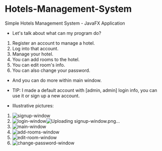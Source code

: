 # Hotels-Management-System
Simple Hotels Management System - JavaFX Application

* Let's talk about what can my program do?
1. Register an account to manage a hotel.
2. Log into that account.
3. Manage your hotel.
4. You can add rooms to the hotel.
5. You can edit room's info.
6. You can also change your password.

* And you can do more within main window.
* TIP: I made a default account with [admin, admin] login info, you can use it or sign up a new account.

* Illustrative pictures:
1. ![signup-window](https://user-images.githubusercontent.com/73291969/115822883-f660c800-a40d-11eb-80f8-3e84ee15358d.png)
2. ![login-window](https://user-images.githubusercontent.com/73291969/115822617-83efe800-a40d-11eb-8a6f-bef12a9b78cb.png)![Uploading signup-window.png…]()
3. ![main-window](https://user-images.githubusercontent.com/73291969/115822941-12fd0000-a40e-11eb-9b52-1c5350557731.png)
4. ![add-rooms-window](https://user-images.githubusercontent.com/73291969/115822985-28722a00-a40e-11eb-9462-29d3217a7bbc.png)
5. ![edit-room-window](https://user-images.githubusercontent.com/73291969/115823023-3d4ebd80-a40e-11eb-9c60-7ef4cdd3a429.png)
6. ![change-password-window](https://user-images.githubusercontent.com/73291969/115823051-4f306080-a40e-11eb-92fd-a1f6574a738f.png)
 

